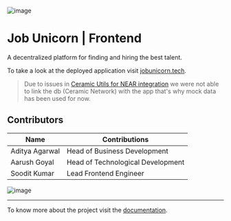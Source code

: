 ![image](https://user-images.githubusercontent.com/64161383/133911003-fe4b7f2c-c454-4b13-8f5b-02abbc84310e.png)

# Job Unicorn | Frontend

A decentralized platform for finding and hiring the best talent.

To take a look at the deployed application visit [jobunicorn.tech](https://jobunicorn.tech/).

> Due to issues in [Ceramic Utils for NEAR integration](https://discord.com/channels/682786569857662976/738490013532029018/888020384765595648) we were not able to link the db (Ceramic Network) with the app that's why mock data has been used for now.

## Contributors

<div>

| Name | Contributions |
|------|-------------------------------------------|
| Aditya Agarwal | Head of Business Development |
| Aarush Goyal | Head of Technological Development |
| Soodit Kumar | Lead Frontend Engineer |

![image](https://user-images.githubusercontent.com/64161383/131865229-b3ac129f-8dfb-4e4f-b806-8e9f13ea85f8.png)

</div>

---

To know more about the project visit the [documentation](https://job-unicorn.github.io/docs/).

